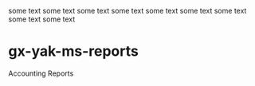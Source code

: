 some text
some text
some text
some text
some text
some text
some text
some text
some text
# gx-yak-ms-reports
Accounting Reports
